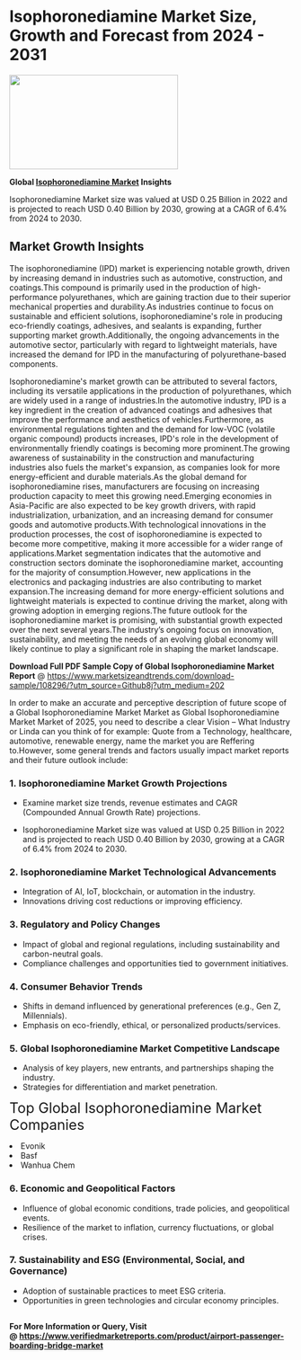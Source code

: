 <H1>Isophoronediamine Market Size, Growth and Forecast from 2024 - 2031</H1><img class="aligncenter size-medium wp-image-584254" src="https://thirdeyenews.in/wp-content/uploads/2024/09/Global-Market-Research-300x168.jpeg" alt="" width="300" height="168" /><p><strong>Global&nbsp;<a href="https://www.marketsizeandtrends.com/download-sample/108296/?utm_source=Github8j?utm_medium=202">Isophoronediamine Market</a> Insights</strong></p><p>Isophoronediamine Market size was valued at USD 0.25 Billion in 2022 and is projected to reach USD 0.40 Billion by 2030, growing at a CAGR of 6.4% from 2024 to 2030.</p><p><h2>Market Growth Insights</h2> <p>The isophoronediamine (IPD) market is experiencing notable growth, driven by increasing demand in industries such as automotive, construction, and coatings.This compound is primarily used in the production of high-performance polyurethanes, which are gaining traction due to their superior mechanical properties and durability.As industries continue to focus on sustainable and efficient solutions, isophoronediamine's role in producing eco-friendly coatings, adhesives, and sealants is expanding, further supporting market growth.Additionally, the ongoing advancements in the automotive sector, particularly with regard to lightweight materials, have increased the demand for IPD in the manufacturing of polyurethane-based components.</p> <p></p> <p>Isophoronediamine's market growth can be attributed to several factors, including its versatile applications in the production of polyurethanes, which are widely used in a range of industries.In the automotive industry, IPD is a key ingredient in the creation of advanced coatings and adhesives that improve the performance and aesthetics of vehicles.Furthermore, as environmental regulations tighten and the demand for low-VOC (volatile organic compound) products increases, IPD's role in the development of environmentally friendly coatings is becoming more prominent.The growing awareness of sustainability in the construction and manufacturing industries also fuels the market's expansion, as companies look for more energy-efficient and durable materials.As the global demand for isophoronediamine rises, manufacturers are focusing on increasing production capacity to meet this growing need.Emerging economies in Asia-Pacific are also expected to be key growth drivers, with rapid industrialization, urbanization, and an increasing demand for consumer goods and automotive products.With technological innovations in the production processes, the cost of isophoronediamine is expected to become more competitive, making it more accessible for a wider range of applications.Market segmentation indicates that the automotive and construction sectors dominate the isophoronediamine market, accounting for the majority of consumption.However, new applications in the electronics and packaging industries are also contributing to market expansion.The increasing demand for more energy-efficient solutions and lightweight materials is expected to continue driving the market, along with growing adoption in emerging regions.The future outlook for the isophoronediamine market is promising, with substantial growth expected over the next several years.The industry’s ongoing focus on innovation, sustainability, and meeting the needs of an evolving global economy will likely continue to play a significant role in shaping the market landscape.</p> <p></p><p><span class=""><strong>Download Full PDF Sample Copy of Global Isophoronediamine Market Report</strong> @ <a href="https://www.marketsizeandtrends.com/download-sample/108296/?utm_source=Github8j?utm_medium=202" target="_blank">https://www.marketsizeandtrends.com/download-sample/108296/?utm_source=Github8j?utm_medium=202</a></span></p><p>In order to make an accurate and perceptive description of future scope of a Global&nbsp;Isophoronediamine Market Market as Global&nbsp;Isophoronediamine Market Market of 2025, you need to describe a clear Vision &ndash; What Industry or Linda can you think of for example: Quote from a Technology, healthcare, automotive, renewable energy, name the market you are Reffering to.However, some general trends and factors usually impact market reports and their future outlook include:</p><h3>1.&nbsp;<strong>Isophoronediamine Market Growth Projections</strong></h3><ul><li>Examine market size trends, revenue estimates and CAGR (Compounded Annual Growth Rate) projections.</li><li><p>Isophoronediamine Market size was valued at USD 0.25 Billion in 2022 and is projected to reach USD 0.40 Billion by 2030, growing at a CAGR of 6.4% from 2024 to 2030.</p></li></ul><h3>2.&nbsp;<strong>Isophoronediamine Market Technological Advancements</strong></h3><ul><li>Integration of AI, IoT, blockchain, or automation in the industry.</li><li>Innovations driving cost reductions or improving efficiency.</li></ul><h3>3.&nbsp;<strong>Regulatory and Policy Changes</strong></h3><ul><li>Impact of global and regional regulations, including sustainability and carbon-neutral goals.</li><li>Compliance challenges and opportunities tied to government initiatives.</li></ul><h3>4.&nbsp;<strong>Consumer Behavior Trends</strong></h3><ul><li>Shifts in demand influenced by generational preferences (e.g., Gen Z, Millennials).</li><li>Emphasis on eco-friendly, ethical, or personalized products/services.</li></ul><h3>5.&nbsp;<strong>Global Isophoronediamine Market Competitive Landscape</strong></h3><ul><li>Analysis of key players, new entrants, and partnerships shaping the industry.</li><li>Strategies for differentiation and market penetration.</li></ul><p data-pm-slice="1 1 []"><span style="color: inherit; font-family: inherit; font-size: 25px;">Top Global Isophoronediamine Market Companies</span></p><div class="" data-test-id=""><p><li>Evonik</li><li> Basf</li><li> Wanhua Chem</li></p></div><h3>6.&nbsp;<strong>Economic and Geopolitical Factors</strong></h3><ul><li>Influence of global economic conditions, trade policies, and geopolitical events.</li><li>Resilience of the market to inflation, currency fluctuations, or global crises.</li></ul><h3>7.&nbsp;<strong>Sustainability and ESG (Environmental, Social, and Governance)</strong></h3><ul><li>Adoption of sustainable practices to meet ESG criteria.</li><li>Opportunities in green technologies and circular economy principles.</li></ul><h2><strong style="font-size: 14px;">For More Information or Query, Visit @&nbsp;</strong><a style="background-color: #ffffff; font-size: 14px;" href="https://www.marketsizeandtrends.com/report/isophoronediamine-market/" target="_blank">https://www.verifiedmarketreports.com/product/airport-passenger-boarding-bridge-market</a></h2>